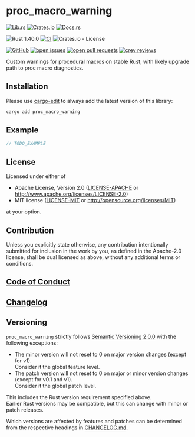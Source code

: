 # proc_macro_warning

[![Lib.rs](https://img.shields.io/badge/Lib.rs-*-84f)](https://lib.rs/crates/proc_macro_warning)
[![Crates.io](https://img.shields.io/crates/v/proc_macro_warning)](https://crates.io/crates/proc_macro_warning)
[![Docs.rs](https://docs.rs/proc_macro_warning/badge.svg)](https://docs.rs/crates/proc_macro_warning)

![Rust 1.40.0](https://img.shields.io/static/v1?logo=Rust&label=&message=1.40.0&color=grey)
[![CI](https://github.com/Tamschi/proc_macro_warning/workflows/CI/badge.svg?branch=develop)](https://github.com/Tamschi/proc_macro_warning/actions?query=workflow%3ACI+branch%3Adevelop)
![Crates.io - License](https://img.shields.io/crates/l/proc_macro_warning/0.0.1)

[![GitHub](https://img.shields.io/static/v1?logo=GitHub&label=&message=%20&color=grey)](https://github.com/Tamschi/proc_macro_warning)
[![open issues](https://img.shields.io/github/issues-raw/Tamschi/proc_macro_warning)](https://github.com/Tamschi/proc_macro_warning/issues)
[![open pull requests](https://img.shields.io/github/issues-pr-raw/Tamschi/proc_macro_warning)](https://github.com/Tamschi/proc_macro_warning/pulls)
[![crev reviews](https://web.crev.dev/rust-reviews/badge/crev_count/proc_macro_warning.svg)](https://web.crev.dev/rust-reviews/crate/proc_macro_warning/)

Custom warnings for procedural macros on stable Rust, with likely upgrade path to proc macro diagnostics.

## Installation

Please use [cargo-edit](https://crates.io/crates/cargo-edit) to always add the latest version of this library:

```cmd
cargo add proc_macro_warning
```

## Example

```rust
// TODO_EXAMPLE
```

## License

Licensed under either of

* Apache License, Version 2.0
   ([LICENSE-APACHE](LICENSE-APACHE) or <http://www.apache.org/licenses/LICENSE-2.0>)
* MIT license
   ([LICENSE-MIT](LICENSE-MIT) or <http://opensource.org/licenses/MIT>)

at your option.

## Contribution

Unless you explicitly state otherwise, any contribution intentionally submitted
for inclusion in the work by you, as defined in the Apache-2.0 license, shall be
dual licensed as above, without any additional terms or conditions.

## [Code of Conduct](CODE_OF_CONDUCT.md)

## [Changelog](CHANGELOG.md)

## Versioning

`proc_macro_warning` strictly follows [Semantic Versioning 2.0.0](https://semver.org/spec/v2.0.0.html) with the following exceptions:

* The minor version will not reset to 0 on major version changes (except for v1).  
Consider it the global feature level.
* The patch version will not reset to 0 on major or minor version changes (except for v0.1 and v1).  
Consider it the global patch level.

This includes the Rust version requirement specified above.  
Earlier Rust versions may be compatible, but this can change with minor or patch releases.

Which versions are affected by features and patches can be determined from the respective headings in [CHANGELOG.md](CHANGELOG.md).
